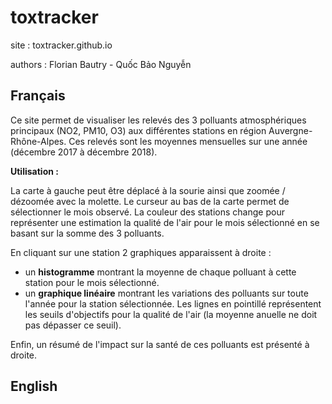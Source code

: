 # toxtracker

site : toxtracker.github.io

authors : Florian Bautry - Quốc Bảo Nguyễn 

## Français

Ce site permet de visualiser les relevés des 3 polluants atmosphériques principaux (NO2, PM10, O3) aux différentes stations en région Auvergne-Rhône-Alpes.
Ces relevés sont les moyennes mensuelles sur une année (décembre 2017 à décembre 2018).

**Utilisation :**

La carte à gauche peut être déplacé à la sourie ainsi que zoomée / dézoomée avec la molette.
Le curseur au bas de la carte permet de sélectionner le mois observé.
La couleur des stations change pour représenter une estimation la qualité de l'air pour le mois sélectionné en se basant sur la somme des 3 polluants.

En cliquant sur une station 2 graphiques apparaissent à droite :
* un __histogramme__ montrant la moyenne de chaque polluant à cette station pour le mois sélectionné.
* un __graphique linéaire__ montrant les variations des polluants sur toute l'année pour la station sélectionnée. Les lignes en pointillé représentent les seuils d'objectifs pour la qualité de l'air (la moyenne anuelle ne doit pas dépasser ce seuil).

Enfin, un résumé de l'impact sur la santé de ces polluants est présenté à droite.

## English

